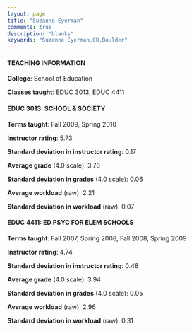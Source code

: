 ```yaml
---
layout: page
title: "Suzanne Eyerman" 
comments: true
description: "blanks"
keywords: "Suzanne Eyerman,CU,Boulder"
---
```

<head>
<script src="https://ajax.googleapis.com/ajax/libs/jquery/2.1.3/jquery.min.js"></script>
<script src="https://dl.dropboxusercontent.com/s/pc42nxpaw1ea4o9/highcharts.js?dl=0"></script>
<!-- <script src="../assets/js/highcharts.js"></script> -->
<style type="text/css">@font-face {
	font-family: "Bebas Neue";
	src: url(https://www.filehosting.org/file/details/544349/BebasNeue Regular.otf) format("opentype");
	}
	h1.Bebas { 
		font-family: "Bebas Neue", Verdana, Tahoma;
	}
</style>
</head>
	   
#### TEACHING INFORMATION

**College**: School of Education

**Classes taught**: EDUC 3013, EDUC 4411

#### EDUC 3013: SCHOOL & SOCIETY

**Terms taught**: Fall 2009, Spring 2010

**Instructor rating**: 5.73

**Standard deviation in instructor rating**: 0.17

**Average grade** (4.0 scale): 3.76

**Standard deviation in grades** (4.0 scale): 0.06

**Average workload** (raw): 2.21

**Standard deviation in workload** (raw): 0.07

#### EDUC 4411: ED PSYC FOR ELEM SCHOOLS

**Terms taught**: Fall 2007, Spring 2008, Fall 2008, Spring 2009

**Instructor rating**: 4.74

**Standard deviation in instructor rating**: 0.48

**Average grade** (4.0 scale): 3.94

**Standard deviation in grades** (4.0 scale): 0.05

**Average workload** (raw): 2.96

**Standard deviation in workload** (raw): 0.31

